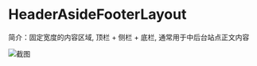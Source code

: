 # HeaderAsideFooterLayout

简介：固定宽度的内容区域, 顶栏 + 侧栏 + 底栏, 通常用于中后台站点正文内容

![截图](https://img.alicdn.com/tfs/TB1i0lfivDH8KJjy1XcXXcpdXXa-2606-1286.png)
